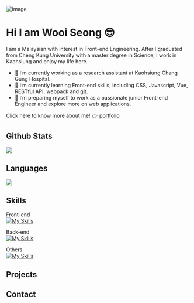 ![image](https://i.ibb.co/8xT05gt/2024-12-19-195343.png)

# Hi I am Wooi Seong :sunglasses:
I am a Malaysian with interest in Front-end Engineering. After I graduated from Cheng Kung University with a master degree in Science, I work in Kaohsiung and enjoy my life here.

- 🔭 I’m currently working as a research assistant at Kaohsiung Chang Gung Hospital.
- 🌱 I’m currently learning Front-end skills, including CSS, Javascript, Vue, RESTful API, webpack and git.
- 👯 I’m preparing myself to work as a passionate junior Front-end Engineer and explore more on web applications.

Click here to know more about me! :point_right: 
<a href="https://portfolio-project-vercel-mocha.vercel.app/">portfolio</a>

## Github Stats
  <img src="https://getusetprofile.vercel.app/api?username=wooiseong&theme=vue-dark&show_icons=true&count_private=true&hide_title=true" />

## Languages
  <img  src="https://github-readme-stats.vercel.app/api/top-langs/?username=wooiseong&theme=tokyonight" />

## Skills
Front-end<br>
[![My Skills](https://skillicons.dev/icons?i=js,html,css,vue,sass,less)](https://skillicons.dev)

Back-end<br>
[![My Skills](https://skillicons.dev/icons?i=express)](https://skillicons.dev)

Others<br>
[![My Skills](https://skillicons.dev/icons?i=git,github,webpack,vite,vercel,ps)](https://skillicons.dev)

## Projects

## Contact

